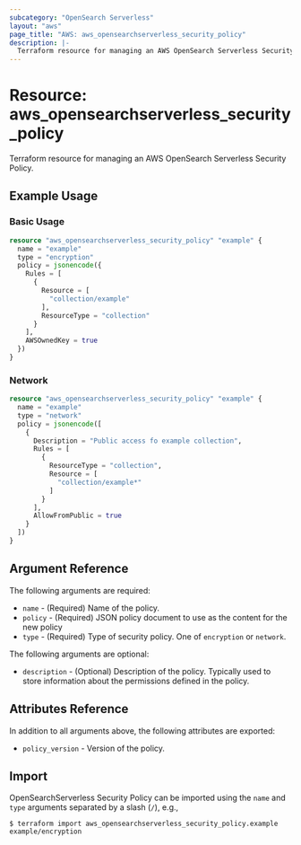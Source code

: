```yaml
---
subcategory: "OpenSearch Serverless"
layout: "aws"
page_title: "AWS: aws_opensearchserverless_security_policy"
description: |-
  Terraform resource for managing an AWS OpenSearch Serverless Security Policy.
---
```


# Resource: aws_opensearchserverless_security_policy

Terraform resource for managing an AWS OpenSearch Serverless Security Policy.

## Example Usage

### Basic Usage

```terraform
resource "aws_opensearchserverless_security_policy" "example" {
  name = "example"
  type = "encryption"
  policy = jsonencode({
    Rules = [
      {
        Resource = [
          "collection/example"
        ],
        ResourceType = "collection"
      }
    ],
    AWSOwnedKey = true
  })
}
```

### Network

```terraform
resource "aws_opensearchserverless_security_policy" "example" {
  name = "example"
  type = "network"
  policy = jsonencode([
    {
      Description = "Public access fo example collection",
      Rules = [
        {
          ResourceType = "collection",
          Resource = [
            "collection/example*"
          ]
        }
      ],
      AllowFromPublic = true
    }
  ])
}
```

## Argument Reference

The following arguments are required:

* `name` - (Required) Name of the policy.
* `policy` - (Required) JSON policy document to use as the content for the new policy
* `type` - (Required) Type of security policy. One of `encryption` or `network`.

The following arguments are optional:

* `description` - (Optional) Description of the policy. Typically used to store information about the permissions defined in the policy.

## Attributes Reference

In addition to all arguments above, the following attributes are exported:

* `policy_version` - Version of the policy.

## Import

OpenSearchServerless Security Policy can be imported using the `name` and `type` arguments separated by a slash (`/`), e.g.,

```
$ terraform import aws_opensearchserverless_security_policy.example example/encryption
```

